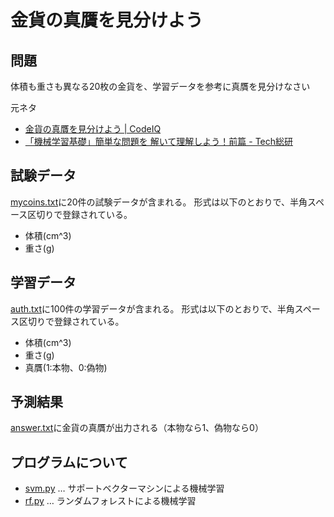 金貨の真贋を見分けよう
===========

問題
----
体積も重さも異なる20枚の金貨を、学習データを参考に真贋を見分けなさい

元ネタ

* [金貨の真贋を見分けよう | CodeIQ](https://codeiq.jp/q/105)
* [「機械学習基礎」簡単な問題を 解いて理解しよう！前篇 - Tech総研](http://next.rikunabi.com/tech_souken/entry/ct_s03600p002315)


試験データ
----
[mycoins.txt](./mycoins.txt)に20件の試験データが含まれる。
形式は以下のとおりで、半角スペース区切りで登録されている。

* 体積(cm^3)
* 重さ(g)


学習データ
----
[auth.txt](./auth.txt)に100件の学習データが含まれる。
形式は以下のとおりで、半角スペース区切りで登録されている。

* 体積(cm^3)
* 重さ(g)
* 真贋(1:本物、0:偽物)


予測結果
----
[answer.txt](./answer.txt)に金貨の真贋が出力される（本物なら1、偽物なら0）


プログラムについて
----

* [svm.py](./svm.py) … サポートベクターマシンによる機械学習
* [rf.py](./rf.py) … ランダムフォレストによる機械学習
